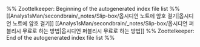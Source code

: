 %% Zoottelkeeper: Beginning of the autogenerated index file list  %%
 [[Analys1sMan/secondbrain/_notes/Slip-box/옵시디언 노트에 암호 걸기|옵시디언 노트에 암호 걸기]]
 [[Analys1sMan/secondbrain/_notes/Slip-box/옵시디언 퍼블리시 무료로 하는 방법|옵시디언 퍼블리시 무료로 하는 방법]]
%% Zoottelkeeper: End of the autogenerated index file list  %%
